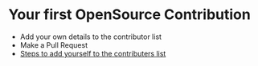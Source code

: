 # Your first OpenSource Contribution

- Add your own details to the contributor list
- Make a Pull Request
- [Steps to add yourself to the contributers list](https://github.com/ankitojha07/First-Open-Source-Contribution/blob/main/CONTRIBUTING.md)